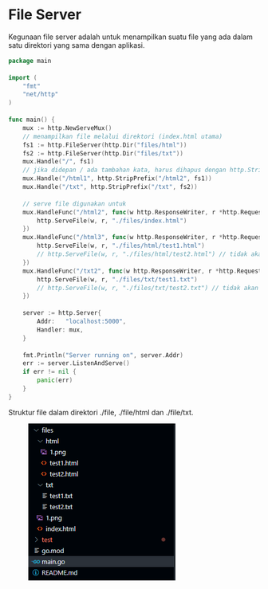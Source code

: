 # File Server

Kegunaan file server adalah untuk menampilkan suatu file yang ada dalam satu direktori yang sama dengan aplikasi.

```go
package main

import (
	"fmt"
	"net/http"
)

func main() {
	mux := http.NewServeMux()
	// menampilkan file melalui direktori (index.html utama)
	fs1 := http.FileServer(http.Dir("files/html"))
	fs2 := http.FileServer(http.Dir("files/txt"))
	mux.Handle("/", fs1)
	// jika didepan / ada tambahan kata, harus dihapus dengan http.StripPrefix
	mux.Handle("/html1", http.StripPrefix("/html2", fs1))
	mux.Handle("/txt", http.StripPrefix("/txt", fs2))

	// serve file digunakan untuk 
	mux.HandleFunc("/html2", func(w http.ResponseWriter, r *http.Request) {
		http.ServeFile(w, r, "./files/index.html")
	})
	mux.HandleFunc("/html3", func(w http.ResponseWriter, r *http.Request) {
		http.ServeFile(w, r, "./files/html/test1.html")
		// http.ServeFile(w, r, "./files/html/test2.html") // tidak akan ditampilkan
	})
	mux.HandleFunc("/txt2", func(w http.ResponseWriter, r *http.Request) {
		http.ServeFile(w, r, "./files/txt/test1.txt")
		// http.ServeFile(w, r, "./files/txt/test2.txt") // tidak akan ditampilkan
	})

	server := http.Server{
		Addr: 	"localhost:5000",
		Handler: mux,
	}

	fmt.Println("Server running on", server.Addr)
	err := server.ListenAndServe()
	if err != nil {
		panic(err)
	}
}
```

Struktur file dalam direktori ./file, ./file/html dan ./file/txt.

<figure><img src="../.gitbook/assets/folder file serve.png" alt=""><figcaption></figcaption></figure>
